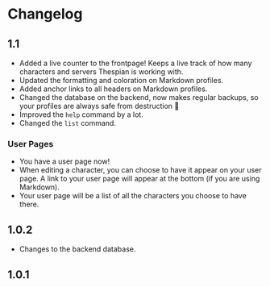 # Changelog

## 1.1

- Added a live counter to the frontpage! Keeps a live track of how many characters and servers Thespian is working with.
- Updated the formatting and coloration on Markdown profiles.
- Added anchor links to all headers on Markdown profiles.
- Changed the database on the backend, now makes regular backups, so your profiles are always safe from destruction 🙌
- Improved the `help` command by a lot.
- Changed the `list` command.

### User Pages

- You have a user page now!
- When editing a character, you can choose to have it appear on your user page. A link to your user page will appear at the bottom (if you are using Markdown).
- Your user page will be a list of all the characters you choose to have there.

## 1.0.2

- Changes to the backend database.

## 1.0.1

